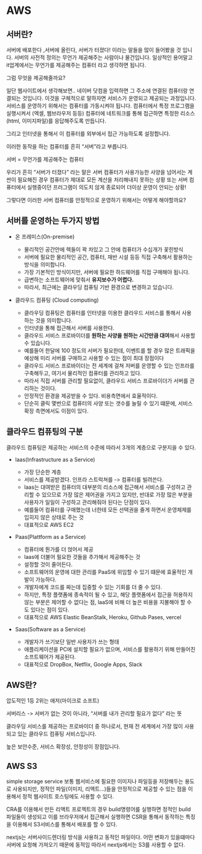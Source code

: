 # AWS

## 서버란?

서버에 배포한다 ,서버에 올린다, 서버가 터졌다! 이라는 말들을 많이 들어봤을 것 입니다.
서버의 사전적 정의는 무언가 제공해주는 사람이나 물건입니다.
일상적인 용어말고 it업계에서는 무언가를 제공해주는 컴퓨터 라고 생각하면 됩니다.

그럼 무엇을 제공해줄까요?

일단 웹사이트에서 생각해보면..
네이버 닷컴을 입력하면 그 주소에 연결된 컴퓨터랑 연결되는 것입니다.
이것을 구체적으로 말하자면 서비스가 운영되고 제공되는 과정입니다.
서비스를 운영하기 위해서는 컴퓨터를 가동시켜야 됩니다.
컴퓨터에서 특정 프로그램을 실행시켜서 (엑셀, 웹브라우저 등등) 컴퓨터에 네트워크를 통해 접근하면 특정한 리소스(html, 이미지파일)를 응답해주도록 만듭니다.

그리고 인터넷을 통해서 이 컴퓨터를 외부에서 접근 가능하도록 설정합니다.

이러한 동작을 하는 컴퓨터를 흔히 “서버”라고 부릅니다.

서버 = 무언가를 제공해주는 컴퓨터

우리가 흔히 “서버가 터졌다” 라는 말은 서버 컴퓨터가 사용가능한 사양을 넘어서는 계싼이 필요해진 경우 컴퓨터가 제대로 모든 계산을 처리해내지 못하는 상황 또는 서버 컴퓨터에서 실행중이던 프러그램이 의도치 않게 종료되어 더이상 운영이 안되는 상황!

그렇다면 이러한 서버 컴퓨터를 안정적으로 운영하기 위해서는 어떻게 해야할까요?
<br>

## 서버를 운영하는 두가지 방법

- 온 프레미스(On-premise)

  - 물리적인 공간안에 렉들이 꽉 차있고 그 안에 컴퓨터가 수십개가 꽃힌방식
  - 서버에 필요한 물리적인 공간, 컴퓨터, 재반 시설 등등 직접 구축해서 활용하는 방식을 의미합니다.
  - 가장 기본적인 방식이지만, 서버에 필요한 하드웨어를 직접 구매해야 됩니다.
  - 급변하는 소프트웨어에 맞춰서 <strong>유지보수가 어렵다.</strong>
  - 따라서, 최근에는 클라우딩 컴퓨팅 기반 환경으로 변경하고 있습니다.

- 클라우드 컴퓨팅 (Cloud computing)

  - 클라우딩 컴퓨팅은 컴퓨터를 인터넷을 이용한 클라우드 서비스를 통해서 사용하는 것을 의미합니다.
  - 인터넷을 통해 접근해서 서버를 사용한다.
  - 클라우드 서비스 프로바이더를<strong> 원하는 사양을 원하는 시간만큼 대여</strong>해서 사용할 수 있습니다.
  - 예를들어 한달에 100 정도의 서버가 필요한데, 이벤트를 할 경우 많은 트래픽을 예상해 미리 서버를 구매하고 사용할 수 있는 점이 최대 장점이다
  - 클라우드 서비스 프로바이더는 전 세계에 걸쳐 저버를 운영할 수 있는 인프라를 구축해두고, 여기서 물리적인 컴퓨터를 관리하고 있다.
  - 따라서 직접 서버를 관리할 필요없이, 클라우드 서비스 프로바이더가 서버를 관리하는 것이다.
  - 안정적인 환경을 제공받을 수 있다. 비용측면에서 효율적이다.
  - 단순히 클릭 몇번으로 컴퓨터의 사양 또는 갯수를 늘릴 수 있기 떄문에, 서비스 확장 측면에서도 이점이 있다.
    <br>

## 클라우드 컴퓨팅의 구분

클라우드 컴퓨팅은 제공하는 서비스의 수준에 따라서 3개의 계층으로 구분지을 수 있다.

- laas(Infrastructure as a Service)

  - 가장 단순한 계층
  - 서비스를 제공받겠다. 인프라 스트럭쳐를 -> 컴퓨터를 빌려쓴다.
  - laas는 대여받은 컴퓨터의 대부분의 리소스에 접근해서 서비스를 구성하고 관리할 수 있으므로 가장 많은 제어권을 가지고 있지만, 반대로 가장 많은 부분을 사용자가 일일이 구성하고 관리해줘야 된다는 단점이 있다.
  - 예를들어 컴퓨터를 구매했는데 너한테 모든 선택권을 줄게 하면서 운영체제를 입히지 않은 상태로 주는 것
  - 대표적으로 AWS EC2

- Paas(Plattform as a Service)

  - 컴퓨터에 뭔가를 더 얹어서 제공
  - laas에 더불어 필요한 것들을 추가해서 제공해주는 것
  - 설정할 것이 줄어든다.
  - 소프트웨어의 운영에 대한 관리를 PaaS에 위임할 수 있기 떄문에 효율적인 개발이 가능하다.
  - 개발자에게 코드를 짜는데 집중할 수 있는 기회를 더 줄 수 있다.
  - 하지만, 특정 플랫폼에 종속적이 될 수 있고, 해당 플랫폼에서 접근을 허용하지 않는 부분은 제어할 수 없다는 점, laaS에 비해 더 높은 비용을 지불해야 할 수도 있다는 점이 있다.
  - 대표적으로 AWS Elastic BeanStalk, Heroku, Github Pases, vercel

- Saas(Software as a Service)

  - 개발자가 쓰기보단 일반 사용자가 쓰는 형태
  - 애플리케이션을 PC에 설치할 필요가 없으며, 서비스를 활용하기 위해 만들어진 소프트웨어가 제공된다.
  - 대표적으로 DropBox, Netflix, Google Apps, Slack

## AWS란?

압도적인 1등 2위는 애저(마이크로 소프트)

서버리스 -> 서버가 없는 것이 아니라, “서버를 내가 관리할 필요가 없다” 라는 뜻

클라우딩 서비스를 제공하는 프로바이더 중 하나로서, 현재 전 세계에서 가장 많이 사용되고 있는 클라우드 컴퓨팅 서비스입니다.

높은 보안수준, 서비스 확장성, 안정성이 장점입니다.

## AWS S3

simple storage service 보통 웹서비스에 필요한 이미지나 파일등을 저장해두는 용도로 사용되지만, 정적인 파일(이미지, 리액트…)들을 안정적으로 제공할 수 있는 점을 이용해서 정적 웹사이트 호스팅에도 사용할 수 있다.

CRA를 이용해서 만든 리액트 프로젝트의 경우 build명령어를 실행하면 정적인 build 파일들이 생성되고 이를 브라우저에서 접근해서 실행하면 CSR을 통해서 동작하는 특징을 이용해서 S3서비스를 통해서 배포를 할 수 있다.

nextjs는 서버사이드렌더링 방식을 사용하고 동적인 파일이다.
어떤 변화가 있을떄마다 서버에 요청해 가져오기 때문에 동적임
따라서 nextjs에서는 S3를 사용할 수 없다.
